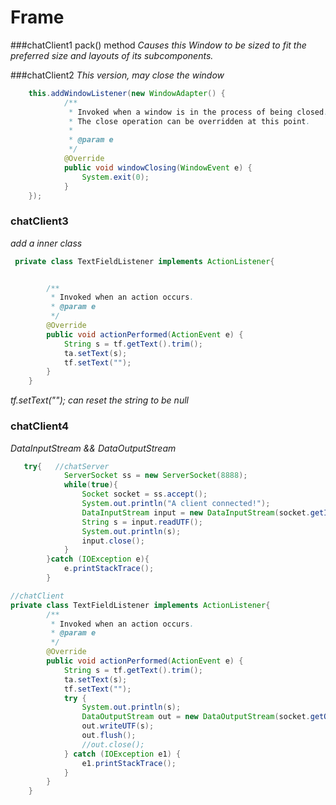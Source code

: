 # Frame 
###chatClient1 pack()  method
*Causes this Window to be sized to fit the preferred size and layouts of its subcomponents.*

###chatClient2 
*This version, may close the window*

```java
    this.addWindowListener(new WindowAdapter() {
            /**
             * Invoked when a window is in the process of being closed.
             * The close operation can be overridden at this point.
             *
             * @param e
             */
            @Override
            public void windowClosing(WindowEvent e) {
                System.exit(0);
            }
    });
```

### chatClient3
*add a inner class*
```java
 private class TextFieldListener implements ActionListener{


        /**
         * Invoked when an action occurs.
         * @param e
         */
        @Override
        public void actionPerformed(ActionEvent e) {
            String s = tf.getText().trim();
            ta.setText(s);
            tf.setText("");
        }
    }
```
*tf.setText(""); can reset the string to be null*

### chatClient4
*DataInputStream && DataOutputStream*
```java
   try{   //chatServer
            ServerSocket ss = new ServerSocket(8888);
            while(true){
                Socket socket = ss.accept();
                System.out.println("A client connected!");
                DataInputStream input = new DataInputStream(socket.getInputStream());
                String s = input.readUTF();
                System.out.println(s);
                input.close();
            }
        }catch (IOException e){
            e.printStackTrace();
        }

//chatClient
private class TextFieldListener implements ActionListener{
        /**
         * Invoked when an action occurs.
         * @param e
         */
        @Override
        public void actionPerformed(ActionEvent e) {
            String s = tf.getText().trim();
            ta.setText(s);
            tf.setText("");
            try {
                System.out.println(s);
                DataOutputStream out = new DataOutputStream(socket.getOutputStream());
                out.writeUTF(s);
                out.flush();
                //out.close();
            } catch (IOException e1) {
                e1.printStackTrace();
            }
        }
    }
```




